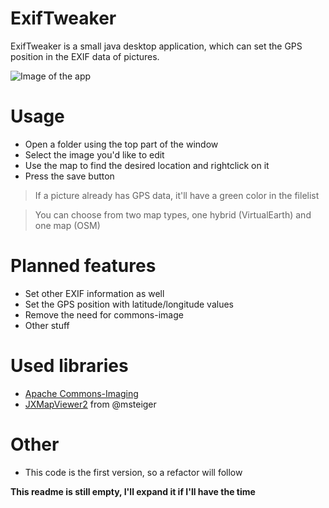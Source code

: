 # ExifTweaker

ExifTweaker is a small java desktop application, which can set the GPS position in the EXIF data of pictures.

![Image of the app](http://i.imgur.com/BbX5vTZ.png)

# Usage

 - Open a folder using the top part of the window
 - Select the image you'd like to edit
 - Use the map to find the desired location and rightclick on it
 - Press the save button
 > If a picture already has GPS data, it'll have a green color in the filelist

 > You can choose from two map types, one hybrid (VirtualEarth) and one map (OSM)

# Planned features
 - Set other EXIF information as well
 - Set the GPS position with latitude/longitude values
 - Remove the need for commons-image
 - Other stuff

# Used libraries
 - [Apache Commons-Imaging](https://commons.apache.org/proper/commons-imaging/)
 - [JXMapViewer2](https://github.com/msteiger/jxmapviewer2) from @msteiger

# Other
 - This code is the first version, so a refactor will follow

**This readme is still empty, I'll expand it if I'll have the time**